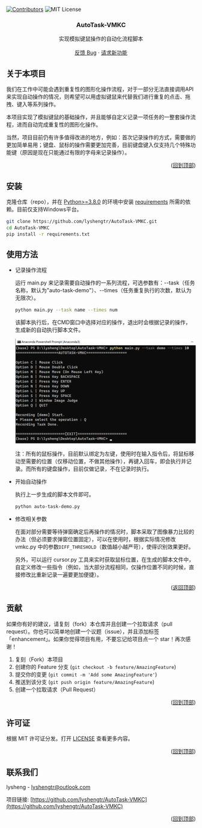 <div id="top"></div>

<!-- 项目 SHIELDS -->
[![Contributors][contributors-shield]][contributors-url]
![MIT License][license-shield]

<!-- 项目 LOGO -->
<div align="center">
  <h3 align="center">AutoTask-VMKC</h3>
  <p align="center">
    实现模拟键鼠操作的自动化流程脚本
    <br />
    <br />
    <a href="https://github.com/lyshengtr/AutoTask-VMKC/issues">反馈 Bug</a>
    ·
    <a href="https://github.com/lyshengtr/AutoTask-VMKC/issues">请求新功能</a>
  </p>

</div>

<!-- 关于本项目 -->

## 关于本项目

我们在工作中可能会遇到重复性的图形化操作流程，对于一部分无法直接调用API来实现自动操作的情况，则希望可以用虚拟键鼠来代替我们进行重复的点击、拖拽、键入等系列操作。

本项目实现了模拟键鼠的基础操作，并且能够自定义记录一项任务的一整套操作流程，进而自动完成重复性的图形化操作。

当然，项目目前仍有许多值得改进的地方，例如：首次记录操作的方式，需要做的更加简单易用；键盘、鼠标的操作需要更加完善，目前键盘键入仅支持几个特殊功能键（原因是现在只能通过有限的字母来记录操作）。

<p align="right">(<a href="#top">回到顶部</a>)</p>

<!-- 安装 -->

## 安装

克隆仓库（repo），并在 [Python>=3.8.0](https://www.python.org) 的环境中安装 [requirements](requirements.txt) 所需的依赖。目前仅支持Windows平台。
```sh
git clone https://github.com/lyshengtr/AutoTask-VMKC.git
cd AutoTask-VMKC
pip install -r requirements.txt
```

<!-- 使用方法 示例 -->
## 使用方法

- 记录操作流程

  运行 main.py 来记录需要自动操作的一系列流程，可选参数有：--task（任务名称，默认为"auto-task-demo"）、--times（任务重复执行的次数，默认为无限次）。

  ```sh
  python main.py --task name --times num
  ```

  该脚本执行后，在CMD窗口中选择对应的操作，退出时会根据记录的操作，生成新的自动执行脚本文件。

  <img src="demo/usage.png" style="zoom:65%;" />

  注：所有的鼠标操作，目前默认绑定为左键，使用时在输入指令后，将鼠标移动至需要的位置（仅移动位置，不做其他操作），再键入回车，即会执行并记录。而所有的键盘操作，目前仅做记录，不在记录时执行。

- 开始自动操作

  执行上一步生成的脚本文件即可。

  ```sh
  python auto-task-demo.py
  ```

- 修改相关参数

  在面对部分需要等待弹窗确定后再操作的情况时，脚本采取了图像暴力比较的办法（但必须要求弹窗位置固定），可以在使用时，根据实际情况修改 vmkc.py 中的参数`DIFF_THRESHOLD`（数值越小越严苛），使得识别效果更好。

  另外，可以运行 cursor.py 工具来实时获取鼠标位置，在生成的脚本文件中，自定义修改一些指令（例如，当大部分流程相同，仅操作位置不同的时候，直接修改比重新记录一遍要更加便捷）。


<p align="right">(<a href="#top">返回顶部</a>)</p>

<!-- 贡献 -->

## 贡献

如果你有好的建议，请复刻（fork）本仓库并且创建一个拉取请求（pull request）。你也可以简单地创建一个议题（issue），并且添加标签「enhancement」。如果你觉得项目有用，不要忘记给项目点一个 star！再次感谢！

1. 复刻（Fork）本项目
2. 创建你的 Feature 分支 (`git checkout -b feature/AmazingFeature`)
3. 提交你的变更 (`git commit -m 'Add some AmazingFeature'`)
4. 推送到该分支 (`git push origin feature/AmazingFeature`)
5. 创建一个拉取请求（Pull Request）

<p align="right">(<a href="#top">回到顶部</a>)</p>

<!-- 许可证 -->

## 许可证

根据 MIT 许可证分发。打开 [LICENSE](LICENSE) 查看更多内容。

<p align="right">(<a href="#top">回到顶部</a>)</p>

<!-- 联系我们 -->

## 联系我们

lysheng - lyshengtr@outlook.com

项目链接: [https://github.com/lyshengtr/AutoTask-VMKC](https://github.com/lyshengtr/AutoTask-VMKC)

<p align="right">(<a href="#top">回到顶部</a>)</p>



[contributors-shield]: https://img.shields.io/github/contributors/lyshengtr/AutoTask-VMKC.svg?style=for-the-badge
[contributors-url]: https://github.com/lyshengtr/AutoTask-VMKC/graphs/contributors
[forks-shield]: https://img.shields.io/github/forks/lyshengtr/AutoTask-VMKC.svg?style=for-the-badge
[forks-url]: https://github.com/lyshengtr/AutoTask-VMKC/network/members
[stars-shield]: https://img.shields.io/github/stars/lyshengtr/AutoTask-VMKC.svg?style=for-the-badge
[stars-url]: https://github.com/lyshengtr/AutoTask-VMKC/stargazers
[issues-shield]: https://img.shields.io/github/issues/lyshengtr/AutoTask-VMKC.svg?style=for-the-badge
[issues-url]: https://github.com/lyshengtr/AutoTask-VMKC/issues
[license-shield]: https://img.shields.io/github/license/lyshengtr/AutoTask-VMKC.svg?style=for-the-badge
[license-url]: https://github.com/lyshengtr/AutoTask-VMKC/LICENSE
